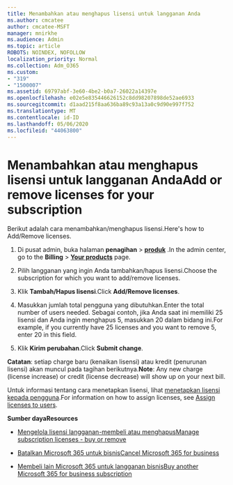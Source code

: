 ```yaml
---
title: Menambahkan atau menghapus lisensi untuk langganan Anda
ms.author: cmcatee
author: cmcatee-MSFT
manager: mnirkhe
ms.audience: Admin
ms.topic: article
ROBOTS: NOINDEX, NOFOLLOW
localization_priority: Normal
ms.collection: Adm_O365
ms.custom:
- "319"
- "1500007"
ms.assetid: 69797abf-3e60-4be2-b0a7-26022a14397e
ms.openlocfilehash: e02e5e835446626152c8dd98207898de52ae6933
ms.sourcegitcommit: d1aad215f8aa636ba89c93a13a0c9d90e997f752
ms.translationtype: MT
ms.contentlocale: id-ID
ms.lasthandoff: 05/06/2020
ms.locfileid: "44063800"
---
```

# <a name="add-or-remove-licenses-for-your-subscription"></a><span data-ttu-id="6a96e-102">Menambahkan atau menghapus lisensi untuk langganan Anda</span><span class="sxs-lookup"><span data-stu-id="6a96e-102">Add or remove licenses for your subscription</span></span>

<span data-ttu-id="6a96e-103">Berikut adalah cara menambahkan/menghapus lisensi.</span><span class="sxs-lookup"><span data-stu-id="6a96e-103">Here's how to Add/Remove licenses.</span></span>
  
1. <span data-ttu-id="6a96e-104">Di pusat admin, buka halaman **penagihan** \> **[produk](https://go.microsoft.com/fwlink/p/?linkid=842054)** .</span><span class="sxs-lookup"><span data-stu-id="6a96e-104">In the admin center, go to the **Billing** \> **[Your products](https://go.microsoft.com/fwlink/p/?linkid=842054)** page.</span></span>

2. <span data-ttu-id="6a96e-105">Pilih langganan yang ingin Anda tambahkan/hapus lisensi.</span><span class="sxs-lookup"><span data-stu-id="6a96e-105">Choose the subscription for which you want to add/remove licenses.</span></span>

3. <span data-ttu-id="6a96e-106">Klik **Tambah/Hapus lisensi**.</span><span class="sxs-lookup"><span data-stu-id="6a96e-106">Click **Add/Remove licenses**.</span></span>

4. <span data-ttu-id="6a96e-107">Masukkan jumlah total pengguna yang dibutuhkan.</span><span class="sxs-lookup"><span data-stu-id="6a96e-107">Enter the total number of users needed.</span></span> <span data-ttu-id="6a96e-108">Sebagai contoh, jika Anda saat ini memiliki 25 lisensi dan Anda ingin menghapus 5, masukkan 20 dalam bidang ini.</span><span class="sxs-lookup"><span data-stu-id="6a96e-108">For example, if you currently have 25 licenses and you want to remove 5, enter 20 in this field.</span></span>

5. <span data-ttu-id="6a96e-109">Klik **Kirim perubahan**.</span><span class="sxs-lookup"><span data-stu-id="6a96e-109">Click **Submit change**.</span></span>

<span data-ttu-id="6a96e-110">**Catatan**: setiap charge baru (kenaikan lisensi) atau kredit (penurunan lisensi) akan muncul pada tagihan berikutnya.</span><span class="sxs-lookup"><span data-stu-id="6a96e-110">**Note**: Any new charge (license increase) or credit (license decrease) will show up on your next bill.</span></span>

<span data-ttu-id="6a96e-111">Untuk informasi tentang cara menetapkan lisensi, lihat [menetapkan lisensi kepada pengguna](https://docs.microsoft.com/microsoft-365/admin/manage/assign-licenses-to-users).</span><span class="sxs-lookup"><span data-stu-id="6a96e-111">For information on how to assign licenses, see [Assign licenses to users](https://docs.microsoft.com/microsoft-365/admin/manage/assign-licenses-to-users).</span></span>

<span data-ttu-id="6a96e-112">**Sumber daya**</span><span class="sxs-lookup"><span data-stu-id="6a96e-112">**Resources**</span></span>
  
- [<span data-ttu-id="6a96e-113">Mengelola lisensi langganan-membeli atau menghapus</span><span class="sxs-lookup"><span data-stu-id="6a96e-113">Manage subscription licenses - buy or remove</span></span>](https://docs.microsoft.com/microsoft-365/commerce/licenses/buy-licenses)

- [<span data-ttu-id="6a96e-114">Batalkan Microsoft 365 untuk bisnis</span><span class="sxs-lookup"><span data-stu-id="6a96e-114">Cancel Microsoft 365 for business</span></span>](https://support.office.com/article/Cancel-Office-365-for-business-b1bc0bef-4608-4601-813a-cdd9f746709a)

- [<span data-ttu-id="6a96e-115">Membeli lain Microsoft 365 untuk langganan bisnis</span><span class="sxs-lookup"><span data-stu-id="6a96e-115">Buy another Microsoft 365 for business subscription</span></span>](https://support.office.com/article/Buy-another-Office-365-for-business-subscription-fab3b86c-3359-4042-8692-5d4dc7550b7c)
